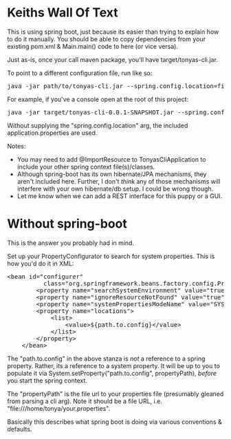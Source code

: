 Keiths Wall Of Text
=======================================

This is using spring boot, just because its easier than trying to explain how to do it manually.  You should be able
to copy dependencies from your existing pom.xml & Main.main() code to here (or vice versa).  

Just as-is, once your call maven package, you'll have target/tonyas-cli.jar.  
  
To point to a different configuration file, run like so:

<pre>
java -jar path/to/tonyas-cli.jar --spring.config.location=file:/path/to/props
</pre>
For example, if you've a console open at the root of this project:

<pre>
java -jar target/tonyas-cli-0.0.1-SNAPSHOT.jar --spring.config.location=file:demo.app.properties
</pre>
Without supplying the "spring.config.location" arg, the included application.properties are used.


Notes:

* You may need to add @ImportResource to TonyasCliApplication to include your other spring context file(s)/classes.
* Although spring-boot has its own hibernate/JPA mechanisms, they aren't included here.  Further, I don't _think_
any of those mechanisms will interfere with your own hibernate/db setup.  I could be wrong though.
* Let me know when we can add a REST interface for this puppy or a GUI.


Without spring-boot
=============================

This is the answer you probably had in mind.  

Set up your PropertyConfigurator to search for system properties.  This is how you'd do it in XML:
    
<pre>
&lt;bean id="configurer"
          class="org.springframework.beans.factory.config.PropertyPlaceholderConfigurer"&gt;
        &lt;property name="searchSystemEnvironment" value="true"/&gt;
        &lt;property name="ignoreResourceNotFound" value="true"/&gt;
        &lt;property name="systemPropertiesModeName" value="SYSTEM_PROPERTIES_MODE_OVERRIDE"/&gt;
        &lt;property name="locations"&gt;
            &lt;list&gt;
                &lt;value&gt;${path.to.config}&lt;/value&gt;
            &lt;/list&gt;
        &lt;/property&gt;
    &lt;/bean&gt;
</pre>

The "path.to.config" in the above stanza is _not_ a reference to a spring property.  Rather, its a reference
to a system property.  It will be up to you to populate it via System.setProperty("path.to.config", propertyPath), 
_before_ you start the spring context.
 
The "propertyPath" is the file url to your properties file (presumably gleaned from parsing a cli arg).  Note 
it should be a file URL, i.e. "file:///home/tonya/your.properties".

Basically this describes what spring boot is doing via various conventions & defaults.

 
